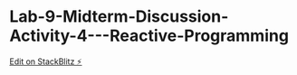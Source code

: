 # Lab-9-Midterm-Discussion-Activity-4---Reactive-Programming

[Edit on StackBlitz ⚡️](https://stackblitz.com/edit/angular-ivy-55brfr)